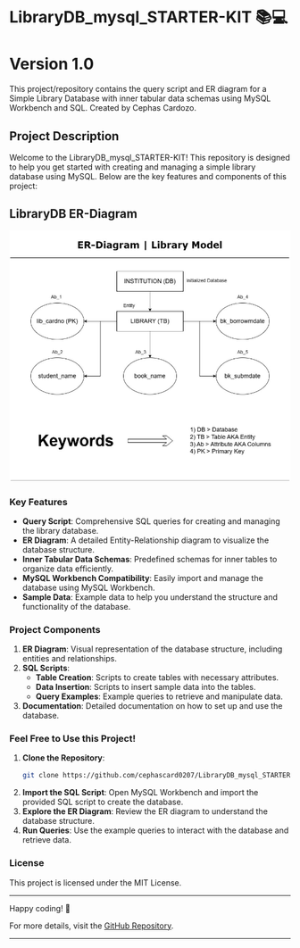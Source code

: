 # LibraryDB_mysql_STARTER-KIT 📚💻
# Version 1.0
This project/repository contains the query script and ER diagram for a Simple Library Database with inner tabular data schemas using MySQL Workbench and SQL. Created by Cephas Cardozo.

## Project Description

Welcome to the LibraryDB_mysql_STARTER-KIT! This repository is designed to help you get started with creating and managing a simple library database using MySQL. Below are the key features and components of this project:

## LibraryDB ER-Diagram
<img src="https://github.com/cephascard0207/LibraryDB_mysql_STARTER-KIT/blob/main/librarydb_ER.jpg?raw=true"/>

### Key Features

- **Query Script**: Comprehensive SQL queries for creating and managing the library database.
- **ER Diagram**: A detailed Entity-Relationship diagram to visualize the database structure.
- **Inner Tabular Data Schemas**: Predefined schemas for inner tables to organize data efficiently.
- **MySQL Workbench Compatibility**: Easily import and manage the database using MySQL Workbench.
- **Sample Data**: Example data to help you understand the structure and functionality of the database.

### Project Components

1. **ER Diagram**: Visual representation of the database structure, including entities and relationships.
2. **SQL Scripts**: 
   - **Table Creation**: Scripts to create tables with necessary attributes.
   - **Data Insertion**: Scripts to insert sample data into the tables.
   - **Query Examples**: Example queries to retrieve and manipulate data.
3. **Documentation**: Detailed documentation on how to set up and use the database.

### Feel Free to Use this Project!

1. **Clone the Repository**:
   ```bash
   git clone https://github.com/cephascard0207/LibraryDB_mysql_STARTER-KIT.git
   ```
2. **Import the SQL Script**: Open MySQL Workbench and import the provided SQL script to create the database.
3. **Explore the ER Diagram**: Review the ER diagram to understand the database structure.
4. **Run Queries**: Use the example queries to interact with the database and retrieve data.


### License

This project is licensed under the MIT License.

---

Happy coding! 🚀

For more details, visit the [GitHub Repository](https://github.com/cephascard0207/LibraryDB_mysql_STARTER-KIT).

---

